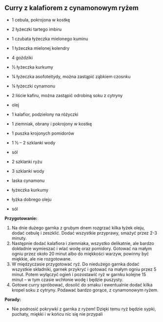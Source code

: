 ## Curry z kalafiorem z cynamonowym ryżem ##


* 1 cebula, pokrojona w kostkę
* 2 łyżeczki tartego imbiru
* 1 czubata łyżeczka mielonego kuminu
* 1 łyżeczka mielonej kolendry
* 4 goździki
* ½ łyżeczka kurkumy
* ¼ łyżeczka asofoteitydy, można zastąpić ząbkiem czosnku
* ¼ łyżeczki cynamonu
* 2 liście kafiru, można zastąpić odrobiną soku z cytryny
* olej


* 1 kalafior, podzielony na różyczki
* 1 ziemniak, obrany i pokrojony w kostkę
* 1 puszka krojonych pomidorów
* 1 ½ – 2 szklanki wody
* sól


* 2 szklanki ryżu
* 3 szklanki wody
* laska cynamonu
* łyżeczka kurkumy
* łyżka dobrego oleju
* sól


**Przygotowanie:**

1. Na dnie dużego garnka z grubym dnem rozgrzać kilka łyżek oleju, dodać cebulę i zeszklić. Dodać wszystkie przyprawy, smażyć przez 2-3 minuty.
2. Następnie dodać kalafiora i ziemniaka, wszystko delikatnie, ale bardzo dokładnie wymieszać i wlać wodę oraz pomidory. Gotować na małym ogniu przez około 20 minut albo do miękkości warzyw, powinny być miękkie, ale nie rozgotowane.
3. W międzyczasie przygotować ryż. Do niedużego garnka dodać wszystkie składniki, garnek przykryć i gotować na małym ogniu przez 5 minut. Potem wyłączyć ogień i pozostawić ryż w garnku kolejne 15 minut – w tym czasie wchłonie wodę i będzie puszysty.
4. Gotowe curry spróbować, dosolić do smaku i ewentualnie dodać kilka kropel soku z cytryny. Podawać bardzo gorące, z cynamonowym ryżem.


**Porady:**

- Nie podnosić pokrywki z garnka z ryżem! Dzięki temu ryż będzie sypki, puchaty, miękki i w końcu nic się nie przypali


